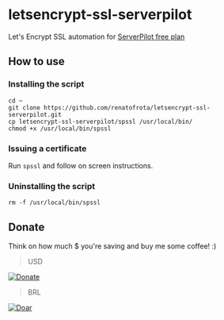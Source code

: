 # letsencrypt-ssl-serverpilot
Let's Encrypt SSL automation for [ServerPilot free plan](http://bit.ly/serverpilot)

## How to use

### Installing the script

```
cd ~
git clone https://github.com/renatofrota/letsencrypt-ssl-serverpilot.git
cp letsencrypt-ssl-serverpilot/spssl /usr/local/bin/
chmod +x /usr/local/bin/spssl
```

### Issuing a certificate

Run `spssl` and follow on screen instructions.

### Uninstalling the script

```
rm -f /usr/local/bin/spssl
```

## Donate

Think on how much $ you're saving and buy me some coffee! :)

> USD

[![Donate](https://www.paypalobjects.com/en_US/i/btn/btn_donate_SM.gif)](https://www.paypal.com/cgi-bin/webscr?cmd=_s-xclick&hosted_button_id=R58RLRMM8YM6U)

> BRL

[![Doar](https://www.paypalobjects.com/pt_BR/i/btn/btn_donate_SM.gif)](https://www.paypal.com/cgi-bin/webscr?cmd=_s-xclick&hosted_button_id=9JMBDY5QA8X5A)